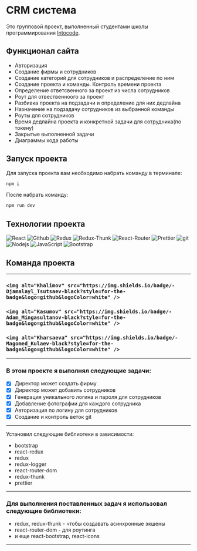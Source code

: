 # CRM система

<p>Это групповой проект, выполненный студентами школы программирования <a href="https://intocode.ru/" target="_blank">Intocode</a>.</p>



## Функционал сайта

- Авторизация
- Создание фирмы и сотрудников 
- Создание категорий для сотрудников и распределение по ним
- Создание проекта и команды. Контроль времени проекта 
- Определение ответсвенного за проект из числа сотрудников 
- Роут для отвественноого за проект 
- Разбивка проекта на подзадачи и определение для них дедлайна
- Назначение на подзадачу сотрудников из выбранной команды
- Роуты для сотрудников
- Время дедлайна проекта и конкретной задачи для сотрудника(по токену)
- Закрытые выполненной задачи
- Диаграммы хода работы



## Запуск проекта

Для запуска проекта вам необходимо набрать команду в терминале:

```javascript
npm i
```

После набрать команду:

```javascript
npm run dev
```

## Технологии проекта

<p>
  <img alt="React" src="https://img.shields.io/badge/-React-45b8d8?style=for-the-badge&logo=react&logoColor=white" />
  <img alt="Github" src="https://img.shields.io/badge/-Github-black?style=for-the-badge&logo=github&logoColor=white" />
  <img alt="Redux" src="https://img.shields.io/badge/-Redux-430098?style=for-the-badge&logo=redux&logoColor=white" />
  <img alt="Redux-Thunk" src="https://img.shields.io/badge/-Redux_Thunk-white?style=for-the-badge&logo=Redux&logoColor=430098" />
  <img alt="React-Router" src="https://img.shields.io/badge/-React_Router-black?style=for-the-badge&logo=react-router&logoColor=orange" />
  <img alt="Prettier" src="https://img.shields.io/badge/-Prettier-grey?style=for-the-badge&logo=Prettier&logoColor=orange" />
  <img alt="git" src="https://img.shields.io/badge/-Git-F05032?style=for-the-badge&logo=git&logoColor=white" />
  <img alt="Nodejs" src="https://img.shields.io/badge/-Nodejs-43853d?style=for-the-badge&logo=Node.js&logoColor=white" />
  <img alt="JavaScript" src="https://img.shields.io/badge/-JavaScript-yellow?style=for-the-badge&logo=JavaScript&logoColor=white" />
  <img alt="Bootstrap" src="https://img.shields.io/badge/-Bootstrap-430098?style=for-the-badge&logo=bootstrap&logoColor=white" />
</p>

## Команда проекта

---

<h3>

    <img alt="Khalimov" src="https://img.shields.io/badge/-Djamalayl_Tsutsaev-black?style=for-the-badge&logo=github&logoColor=white" />

</h3>

<h3>
 
    <img alt="Kasumov" src="https://img.shields.io/badge/-Adam_Mingasultanov-black?style=for-the-badge&logo=github&logoColor=white" />
 
</h3>

<h3>
 
    <img alt="Kharsaeva" src="https://img.shields.io/badge/-Magomed_Kulaev-black?style=for-the-badge&logo=github&logoColor=white" />
 
</h3>



---

### В этом проекте я выполнял следующие задачи:

- [x] Директор может создать фирму
- [x] Директор может добавить сотрудников
- [x] Генерация уникального логина и пароля для сотрудников
- [x] Добавление фотографии для каждого сотрудника
- [x] Авторизация по логину для сотрудников
- [x] Создание и контроль веток git

---

 
 Установил следующие библиотеки в зависимости:

 - bootstrap
 - react-redux
 - redux
 - redux-logger
 - react-router-dom
 - redux-thunk
 - prettier



---

### Для выполнения поставленных задач я использовал следующие библиотеки:

- redux, redux-thunk - чтобы создавать асинхронные экшены
- react-router-dom - для роутинга
- и еще react-bootstrap, react-icons

---

